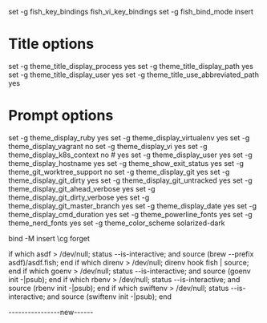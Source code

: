 set -g fish_key_bindings fish_vi_key_bindings
set -g fish_bind_mode insert

# Title options
set -g theme_title_display_process yes
set -g theme_title_display_path yes
set -g theme_title_display_user yes
set -g theme_title_use_abbreviated_path yes

# Prompt options
set -g theme_display_ruby yes
set -g theme_display_virtualenv yes
set -g theme_display_vagrant no
set -g theme_display_vi yes
set -g theme_display_k8s_context no # yes
set -g theme_display_user yes
set -g theme_display_hostname yes
set -g theme_show_exit_status yes
set -g theme_git_worktree_support no
set -g theme_display_git yes
set -g theme_display_git_dirty yes
set -g theme_display_git_untracked yes
set -g theme_display_git_ahead_verbose yes
set -g theme_display_git_dirty_verbose yes
set -g theme_display_git_master_branch yes
set -g theme_display_date yes
set -g theme_display_cmd_duration yes
set -g theme_powerline_fonts yes
set -g theme_nerd_fonts yes
set -g theme_color_scheme solarized-dark

bind -M insert \cg forget

if which asdf > /dev/null; status --is-interactive; and source (brew --prefix asdf)/asdf.fish; end
if which direnv > /dev/null; direnv hook fish | source; end
if which goenv > /dev/null; status --is-interactive; and source (goenv init -|psub); end
if which rbenv > /dev/null; status --is-interactive; and source (rbenv init -|psub); end
if which swiftenv > /dev/null; status --is-interactive; and source (swiftenv init -|psub); end




----------------new------
